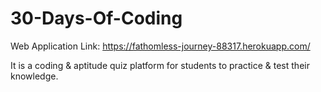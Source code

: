 # 30-Days-Of-Coding

Web Application Link: https://fathomless-journey-88317.herokuapp.com/

It is a coding & aptitude quiz platform for students to practice & test their knowledge.